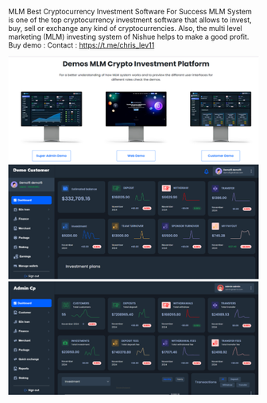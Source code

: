 MLM
Best Cryptocurrency Investment Software For Success
MLM System is one of the top cryptocurrency investment software that allows to invest, buy, sell or exchange any kind of cryptocurrencies. 
Also, the multi level marketing (MLM) investing system of Nishue helps to make a good profit.
Buy demo :
Contact : https://t.me/chris_lev11

<img src="https://github.com/webhubjs/MLM-crypto-exchange/blob/7abe9b24e6156e7f6084e9b41fb4b51a0a46d955/MLMdemo1.png" alt="MLM" style="max-width: 100%;">
<img src="https://github.com/webhubjs/MLM-crypto-exchange/blob/2b3010a0b98ae9780d02023b13d551e012ea5ecb/MLMdemo2.png" alt="MLM" style="max-width: 100%;">
<img src="https://github.com/webhubjs/MLM-crypto-exchange/blob/2b3010a0b98ae9780d02023b13d551e012ea5ecb/MLMdemo3.png" alt="MLM" style="max-width: 100%;">
